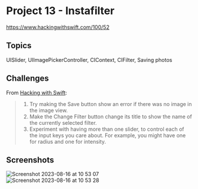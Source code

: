 # Project 13 - Instafilter

https://www.hackingwithswift.com/100/52

## Topics

UISlider, UIImagePickerController, CIContext, CIFilter, Saving photos

## Challenges

From [Hacking with Swift](https://www.hackingwithswift.com/read/13/6/wrap-up):
>1. Try making the Save button show an error if there was no image in the image view.
>2. Make the Change Filter button change its title to show the name of the currently selected filter.
>3. Experiment with having more than one slider, to control each of the input keys you care about. For example, you might have one for radius and one for intensity.

## Screenshots
![Screenshot 2023-08-16 at 10 53 07](https://github.com/juliobraganca/100-days-of-swift/assets/127988357/69cb8da6-2afd-48ac-94cc-b17750e9d153)
![Screenshot 2023-08-16 at 10 53 28](https://github.com/juliobraganca/100-days-of-swift/assets/127988357/72499de3-5536-49ff-b56f-513d8a21c67f)
